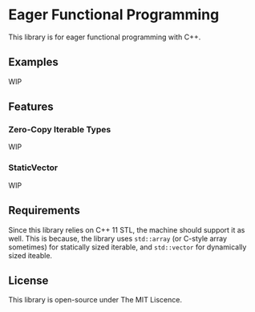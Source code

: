 # Eager Functional Programming

This library is for eager functional programming with C++.  

## Examples
WIP

## Features
### Zero-Copy Iterable Types
WIP

### StaticVector
WIP

## Requirements

Since this library relies on C++ 11 STL, the machine should support it as well. This is because, the library uses `std::array` (or C-style array sometimes) for statically sized iterable, and `std::vector` for dynamically sized iteable.

## License

This library is open-source under The MIT Liscence.
